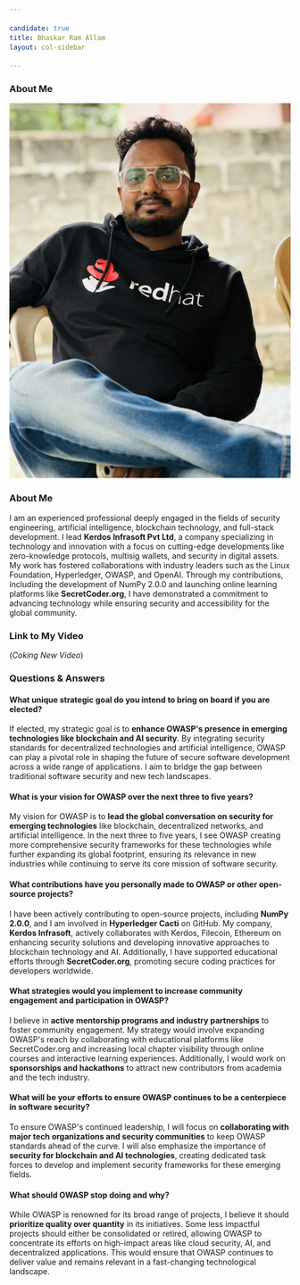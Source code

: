 ```yaml
---

candidate: true
title: Bhaskar Ram Allam 
layout: col-sidebar

---
```


### About Me
![Bhaskara Ram Allam](https://raw.githubusercontent.com/bhaskarvilles/my-photos/bhaskarvilles/IMG_1246.jpg)

### About Me  
I am an experienced professional deeply engaged in the fields of security engineering, artificial intelligence, blockchain technology, and full-stack development. I lead **Kerdos Infrasoft Pvt Ltd**, a company specializing in technology and innovation with a focus on cutting-edge developments like zero-knowledge protocols, multisig wallets, and security in digital assets. My work has fostered collaborations with industry leaders such as the Linux Foundation, Hyperledger, OWASP, and OpenAI. Through my contributions, including the development of NumPy 2.0.0 and launching online learning platforms like **SecretCoder.org**, I have demonstrated a commitment to advancing technology while ensuring security and accessibility for the global community.

### Link to My Video  
(*Coking New Video*)

### Questions & Answers

#### What unique strategic goal do you intend to bring on board if you are elected?  
If elected, my strategic goal is to **enhance OWASP's presence in emerging technologies like blockchain and AI security**. By integrating security standards for decentralized technologies and artificial intelligence, OWASP can play a pivotal role in shaping the future of secure software development across a wide range of applications. I aim to bridge the gap between traditional software security and new tech landscapes.

#### What is your vision for OWASP over the next three to five years?  
My vision for OWASP is to **lead the global conversation on security for emerging technologies** like blockchain, decentralized networks, and artificial intelligence. In the next three to five years, I see OWASP creating more comprehensive security frameworks for these technologies while further expanding its global footprint, ensuring its relevance in new industries while continuing to serve its core mission of software security.

#### What contributions have you personally made to OWASP or other open-source projects?  
I have been actively contributing to open-source projects, including **NumPy 2.0.0**, and I am involved in **Hyperledger Cacti** on GitHub. My company, **Kerdos Infrasoft**, actively collaborates with Kerdos, Filecoin, Ethereum on enhancing security solutions and developing innovative approaches to blockchain technology and AI. Additionally, I have supported educational efforts through **SecretCoder.org**, promoting secure coding practices for developers worldwide.

#### What strategies would you implement to increase community engagement and participation in OWASP?  
I believe in **active mentorship programs and industry partnerships** to foster community engagement. My strategy would involve expanding OWASP's reach by collaborating with educational platforms like SecretCoder.org and increasing local chapter visibility through online courses and interactive learning experiences. Additionally, I would work on **sponsorships and hackathons** to attract new contributors from academia and the tech industry.

#### What will be your efforts to ensure OWASP continues to be a centerpiece in software security?  
To ensure OWASP's continued leadership, I will focus on **collaborating with major tech organizations and security communities** to keep OWASP standards ahead of the curve. I will also emphasize the importance of **security for blockchain and AI technologies**, creating dedicated task forces to develop and implement security frameworks for these emerging fields.

#### What should OWASP stop doing and why?  
While OWASP is renowned for its broad range of projects, I believe it should **prioritize quality over quantity** in its initiatives. Some less impactful projects should either be consolidated or retired, allowing OWASP to concentrate its efforts on high-impact areas like cloud security, AI, and decentralized applications. This would ensure that OWASP continues to deliver value and remains relevant in a fast-changing technological landscape.


